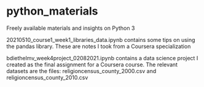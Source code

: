 # python_materials
Freely available materials and insights on Python 3

20210510_course1_week1_libraries_data.ipynb contains some tips on using the pandas library. These are notes I took from a Coursera specialization

bdiethelmv_week4project_02082021.ipynb contains a data science project I created as the final assignment for a Coursera course. The relevant datasets are the files:
religioncensus_county_2000.csv and religioncensus_county_2010.csv

